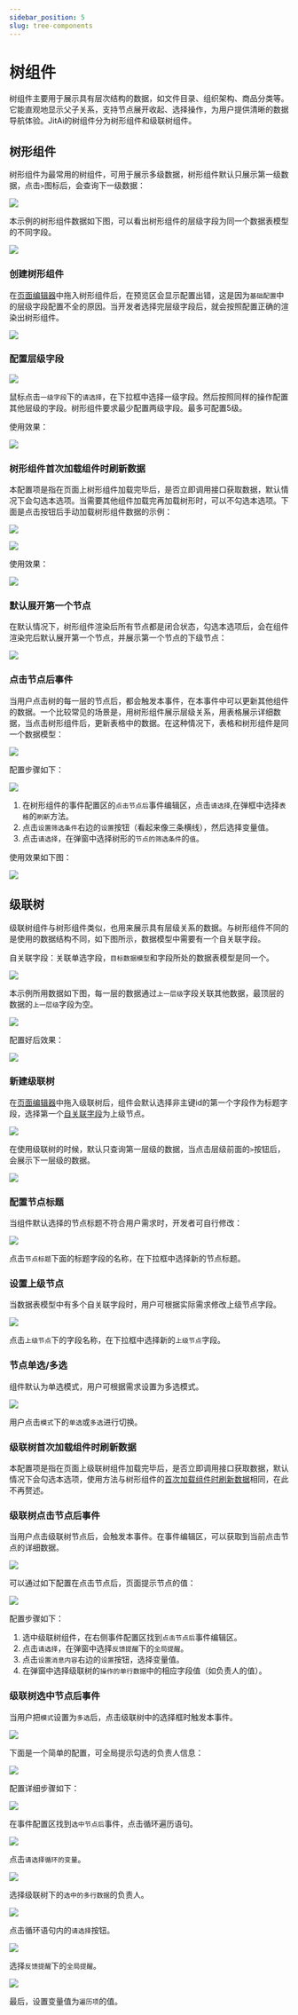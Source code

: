 ```yaml
---
sidebar_position: 5
slug: tree-components
---
```


# 树组件

树组件主要用于展示具有层次结构的数据，如文件目录、组织架构、商品分类等。它能直观地显示父子关系，支持节点展开收起、选择操作，为用户提供清晰的数据导航体验。JitAi的树组件分为树形组件和级联树组件。

## 树形组件

树形组件为最常用的树组件，可用于展示多级数据，树形组件默认只展示第一级数据，点击`>`图标后，会查询下一级数据：

![](./img/5/2025-09-06_14-57-03.gif)
<!-- 
![](./img/5/2025-09-06-14-40-51.png) -->

本示例的树形组件数据如下图，可以看出树形组件的层级字段为同一个数据表模型的不同字段。

![](./img/5/2025-09-06-14-47-25.png)

### 创建树形组件

在[页面编辑器](../门户与页面开发/组件化页面开发.md#可视化页面编辑器)中拖入树形组件后，在预览区会显示配置出错，这是因为`基础配置`中的层级字段配置不全的原因。当开发者选择完层级字段后，就会按照配置正确的渲染出树形组件。

 ![](./img/5/2025-09-06-14-51-30.png)

### 配置层级字段

![](./img/5/2025-09-06_14-53-29.gif)

鼠标点击`一级字段`下的`请选择`，在下拉框中选择一级字段。然后按照同样的操作配置其他层级的字段。树形组件要求最少配置两级字段。最多可配置5级。

使用效果：

![](./img/5/2025-09-06_14-57-03.gif)

### 树形组件首次加载组件时刷新数据

本配置项是指在页面上树形组件加载完毕后，是否立即调用接口获取数据，默认情况下会勾选本选项。当需要其他组件加载完再加载树形时，可以不勾选本选项。下面是点击按钮后手动加载树形组件数据的示例：

![](./img/5/2025-09-06-15-06-12.png)

![](./img/5/2025-09-06-15-04-21.png)

使用效果：

![](./img/5/2025-09-06_15-06-58.gif)

### 默认展开第一个节点

在默认情况下，树形组件渲染后所有节点都是闭合状态，勾选本选项后，会在组件渲染完后默认展开第一个节点，并展示第一个节点的下级节点：

![](./img/5/2025-09-06_15-10-08.gif)

### 点击节点后事件

当用户点击树的每一层的节点后，都会触发本事件，在本事件中可以更新其他组件的数据。一个比较常见的场景是，用树形组件展示层级关系，用表格展示详细数据，当点击树形组件后，更新表格中的数据。在这种情况下，表格和树形组件是同一个数据模型：

 ![](./img/5/2025-09-06-15-28-22.png)

配置步骤如下：

![](./img/5/2025-09-06_15-35-09.gif)

1. 在树形组件的事件配置区的`点击节点后`事件编辑区，点击`请选择`,在弹框中选择`表格`的`刷新`方法。
2. 点击`设置筛选条件`右边的`设置`按钮（看起来像三条横线），然后选择变量值。
3. 点击`请选择`，在弹窗中选择树形的`节点的筛选条件`的`值`。
 
使用效果如下图：

![](./img/5/2025-09-06_15-42-11.gif)


## 级联树

<a id="self-relation-field"></a>
级联树组件与树形组件类似，也用来展示具有层级关系的数据。与树形组件不同的是使用的数据结构不同，如下图所示，数据模型中需要有一个自关联字段。

自关联字段：关联单选字段，`目标数据模型`和字段所处的数据表模型是同一个。

![](./img/5/2025-09-06-16-03-37.png)


本示例所用数据如下图，每一层的数据通过`上一层级`字段关联其他数据，最顶层的数据的`上一层级`字段为空。

![](./img/5/2025-09-06-16-06-10.png)

配置好后效果：

![](./img/5/2025-09-06-16-07-37.png)

### 新建级联树

在[页面编辑器](../门户与页面开发/组件化页面开发.md#可视化页面编辑器)中拖入级联树后，组件会默认选择非主键id的第一个字段作为标题字段，选择第一个[自关联字段](#self-relation-field)为上级节点。

![](./img/5/2025-09-06-16-11-06.png)


在使用级联树的时候，默认只查询第一层级的数据，当点击层级前面的`>`按钮后，会展示下一层级的数据。

![](./img/5/2025-09-06_16-16-39.gif)

### 配置节点标题

当组件默认选择的节点标题不符合用户需求时，开发者可自行修改：

![](./img/5/2025-09-06_16-19-36.gif)

点击`节点标题`下面的标题字段的名称，在下拉框中选择新的节点标题。

### 设置上级节点

当数据表模型中有多个自关联字段时，用户可根据实际需求修改上级节点字段。

![](./img/5/2025-09-06-16-24-14.png)
 
点击`上级节点`下的字段名称，在下拉框中选择新的`上级节点`字段。

### 节点单选/多选

组件默认为单选模式，用户可根据需求设置为多选模式。

![](./img/5/2025-09-06_16-26-04.gif)

用户点击`模式`下的`单选`或`多选`进行切换。

### 级联树首次加载组件时刷新数据

本配置项是指在页面上级联树组件加载完毕后，是否立即调用接口获取数据，默认情况下会勾选本选项，使用方法与树形组件的[首次加载组件时刷新数据](#树形组件首次加载组件时刷新数据)相同，在此不再赘述。

### 级联树点击节点后事件

当用户点击级联树节点后，会触发本事件。在事件编辑区，可以获取到当前点击节点的详细数据。

![](./img/5/2025-09-06-16-37-11.png)

可以通过如下配置在点击节点后，页面提示节点的值：

![](./img/5/2025-09-06_16-41-41.gif)

配置步骤如下：

1. 选中级联树组件，在右侧事件配置区找到`点击节点后`事件编辑区。
2. 点击`请选择`，在弹窗中选择`反馈提醒`下的`全局提醒`。
3. 点击`设置消息内容`右边的`设置`按钮，选择变量值。
4. 在弹窗中选择级联树的`操作的单行数据`中的相应字段值（如负责人的值）。


### 级联树选中节点后事件

当用户把`模式`设置为`多选`后，点击级联树中的选择框时触发本事件。

![](./img/5/2025-09-06-16-51-14.png)

下面是一个简单的配置，可全局提示勾选的负责人信息：

![](./img/5/2025-09-06_16-55-09.gif)

配置详细步骤如下：

![](./img/5/2025-09-06-17-01-17.png)

在事件配置区找到`选中节点后`事件，点击循环遍历语句。

![](./img/5/2025-09-06-17-01-58.png)

点击`请选择循环的变量`。

 ![](./img/5/2025-09-06-17-02-29.png)

选择级联树下的`选中的多行数据`的负责人。

![](./img/5/2025-09-06-17-02-57.png)

点击循环语句内的`请选择`按钮。 

![](./img/5/2025-09-06-17-03-32.png)

选择`反馈提醒`下的`全局提醒`。

![](./img/5/2025-09-06_17-05-14.gif)

最后，设置变量值为`遍历项`的值。





 
